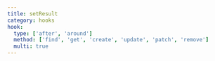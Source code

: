 ```yaml
---
title: setResult
category: hooks
hook:
  type: ['after', 'around']
  method: ['find', 'get', 'create', 'update', 'patch', 'remove']
  multi: true
---
```

